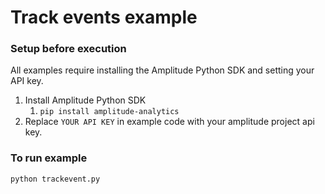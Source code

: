 # Track events example

### Setup before execution

All examples require installing the Amplitude Python SDK and setting your API key.

1. Install Amplitude Python SDK
   1. `pip install amplitude-analytics`
2. Replace `YOUR API KEY` in example code with your amplitude project api key.

### To run example

`python trackevent.py`

